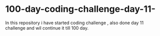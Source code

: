 # 100-day-coding-challenge-day-11-
In this repository i have started coding challenge , also done day 11 challenge and wil continue it till 100 day.
